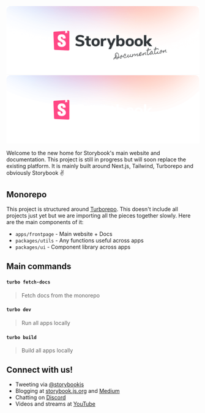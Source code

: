 ![Storybook Web Light](github-light.png#gh-light-mode-only)
![Storybook Web Dark](github-dark.png#gh-dark-mode-only)

Welcome to the new home for Storybook's main website and documentation. This project is still in progress but will soon replace the existing platform. It is mainly built around Next.js, Tailwind, Turborepo and obviously Storybook ✌️

## Monorepo

This project is structured around [Turborepo](https://turbo.build/repo). This doesn't include all projects just yet but we are importing all the pieces together slowly. Here are the main components of it:

- `apps/frontpage` - Main website + Docs
- `packages/utils` - Any functions useful across apps
- `packages/ui` - Component library across apps

## Main commands

#### `turbo fetch-docs`

> Fetch docs from the monorepo

#### `turbo dev`

> Run all apps locally

#### `turbo build`

> Build all apps locally

## Connect with us!

- Tweeting via [@storybookjs](https://twitter.com/storybookjs)
- Blogging at [storybook.js.org](https://storybook.js.org/blog/) and [Medium](https://medium.com/storybookjs)
- Chatting on [Discord](https://discord.gg/storybook)
- Videos and streams at [YouTube](https://www.youtube.com/channel/UCr7Quur3eIyA_oe8FNYexfg)

